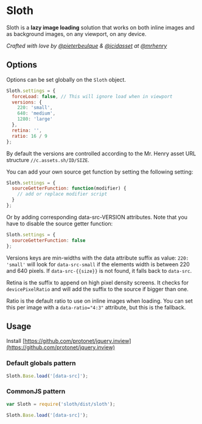 # Sloth

Sloth is a **lazy image loading** solution that works on both inline images and as background images, on any viewport, on any device.

*Crafted with love by [@pieterbeulque](//github.com/pieterbeulque) & [@icidasset](//github.com/icidasset) at [@mrhenry](github.com/mrhenry)*


## Options

Options can be set globally on the `Sloth` object.

```js
Sloth.settings = {
  forceLoad: false, // This will ignore load when in viewport
  versions: {
    220: 'small',
    640: 'medium',
    1280: 'large'
  },
  retina: '',
  ratio: 16 / 9
};
```

By default the versions are controlled according to the Mr. Henry asset URL structure `//c.assets.sh/ID/SIZE`.

You can add your own source get function by setting the following setting:

```js
Sloth.settings = {
  sourceGetterFunction: function(modifier) {
    // add or replace modifier script
  }
};
```

Or by adding corresponding data-src-VERSION attributes. Note that you have to disable the source getter function:

```js
Sloth.settings = {
  sourceGetterFunction: false
};
```

Versions keys are min-widths with the data attribute suffix as value: `220: 'small'` will look for `data-src-small` if the elements width is between 220 and 640 pixels. If `data-src-{{size}}` is not found, it falls back to `data-src`.

Retina is the suffix to append on high pixel density screens. It checks for `devicePixelRatio` and will add the suffix to the source if bigger than one.

Ratio is the default ratio to use on inline images when loading. You can set this per image with a `data-ratio="4:3"` attribute, but this is the fallback.


## Usage

Install [https://github.com/protonet/jquery.inview](https://github.com/protonet/jquery.inview)

### Default globals pattern

```js
Sloth.Base.load('[data-src]');
```

### CommonJS pattern

```js
var Sloth = require('sloth/dist/sloth');

Sloth.Base.load('[data-src]');
```
